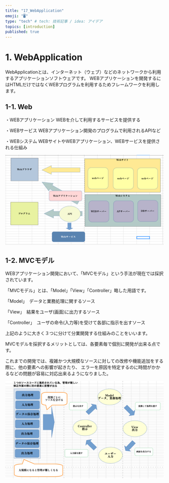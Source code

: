```yaml
---
title: "17_WebApplication"
emoji: "🖥"
type: "tech" # tech: 技術記事 / idea: アイデア
topics: [introduction]
published: true
---
```


# 1. WebApplication

WebApplicationとは、インターネット（ウェブ）などのネットワークから利用するアプリケーションソフトウェアです。
WEBアプリケーションを開発するにはHTMLだけではなくWEBプログラムを利用するためフレームワークを利用します。


## 1-1. Web

・WEBアプリケーション
WEBを介して利用するサービスを提供する

・WEBサービス
WEBアプリケーション開発のプログラムで利用されるAPIなど

・WEBシステム
WEBサイトやWEBアプリケーション、WEBサービスを提供される仕組み

  ![altテキスト](/images/articles/yuit-article_17/44.png)


## 1-2. MVCモデル


WEBアプリケーション開発において、「MVCモデル」という手法が現在では採択されています。 

「MVCモデル」とは、「Model」「View」「Controller」略した用語です。

「Model」　データと業務処理に関するソース

「View」　結果をユーザ(画面)に出力するソース

「Controller」　ユーザの命令(入力等)を受けて各部に指示を出すソース

上記のように大きく３つに分けて分業開発する仕組みのことをいいます。

MVCモデルを採択するメリットとしては、各要素毎で個別に開発が出来る点です。

これまでの開発では、複雑かつ大規模なソースに対しての改修や機能追加をする際に、他の要素への影響が起きたり、
エラーを原因を特定するのに時間がかかるなどの問題が容易に対応出来るようになりました。

![altテキスト](/images/articles/yuit-article_17/45.png)


